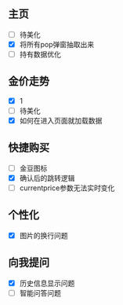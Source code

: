 ## 主页
- [ ] 待美化
- [x] 将所有pop弹窗抽取出来
- [ ] 持有数据优化

## 金价走势
- [x] 1
- [ ] 待美化
- [x] 如何在进入页面就加载数据

## 快捷购买
- [ ] 金豆图标
- [x] 确认后的跳转逻辑
- [ ] currentprice参数无法实时变化

## 个性化
- [x] 图片的换行问题

## 向我提问
- [x] 历史信息显示问题
- [ ] 智能问答问题